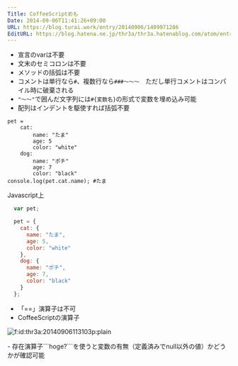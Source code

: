 ```yaml
---
Title: CoffeeScriptめも
Date: 2014-09-06T11:41:26+09:00
URL: https://blog.turai.work/entry/20140906/1409971286
EditURL: https://blog.hatena.ne.jp/thr3a/thr3a.hatenablog.com/atom/entry/12921228815732134642
---
```


- 宣言のvarは不要
- 文末のセミコロンは不要
- メソッドの括弧は不要
- コメントは単行なら```#```、複数行なら```###〜〜〜```　ただし単行コメントはコンパイル時に破棄される
- ```"〜〜"```で囲んだ文字列には```#{変数名}```の形式で変数を埋め込み可能
- 配列はインデントを駆使すれば括弧不要
```
pet =
	cat:
		name: "たま"
		age: 5
		color: "white"
	dog:
		name: "ポチ"
		age: 7
		color: "black"
console.log(pet.cat.name); #たま
```
Javascript上
```javascript
  var pet;

  pet = {
    cat: {
      name: "たま",
      age: 5,
      color: "white"
    },
    dog: {
      name: "ポチ",
      age: 7,
      color: "black"
    }
  };
```
- 「==」演算子は不可
- CoffeeScriptの演算子 
<p><span itemscope itemtype="http://schema.org/Photograph"><img src="http://cdn-ak.f.st-hatena.com/images/fotolife/t/thr3a/20140906/20140906113103.png" alt="f:id:thr3a:20140906113103p:plain" title="f:id:thr3a:20140906113103p:plain" class="hatena-fotolife" itemprop="image"></span></p>
- 存在演算子```hoge?```を使うと変数の有無（定義済みでnull以外の値）かどうかが確認可能
